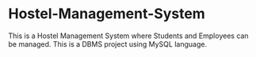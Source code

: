 # Hostel-Management-System
This is a Hostel Management System where Students and Employees can be managed. 
This is a DBMS project using MySQL language.
